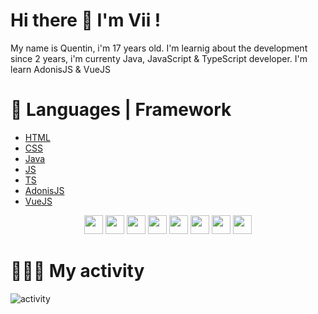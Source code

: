 # Hi there 👋 I'm Vii !

My name is Quentin, i'm 17 years old. I'm learnig about the development since 2 years, i'm currenty Java, JavaScript & TypeScript developer.
I'm learn AdonisJS & VueJS

# 🚀 Languages | Framework
- [HTML](https://developer.mozilla.org/fr/docs/Web/HTML)
- [CSS](https://developer.mozilla.org/fr/docs/Web/CSS)
- [Java](https://www.java.com/fr/)
- [JS](https://developer.mozilla.org/fr/docs/Web/JavaScript)
- [TS](https://www.typescriptlang.org/)
- [AdonisJS](https://www.adonisjs.com/)
- [VueJS](https://vuejs.org/)

 <p align="center">
 <img height="30" src="https://img.shields.io/badge/HTML5-E34F26?style=for-the-badge&logo=html5&logoColor=white">
 <img height="30" src="https://img.shields.io/badge/CSS3-1572B6?style=for-the-badge&logo=css3&logoColor=white">
 <img height="30" src="https://img.shields.io/badge/Java-ED8B00?style=for-the-badge&logo=java&logoColor=white">
 <img height="30" src="https://img.shields.io/badge/JavaScript-323330?style=for-the-badge&logo=javascript&logoColor=F7DF1E">
 <img height="30" src="https://img.shields.io/badge/TypeScript-007ACC?style=for-the-badge&logo=typescript&logoColor=white">
 <img height="30" src="https://img.shields.io/badge/adonis%20js-220052?style=for-the-badge&logo=adonisjs&logoColor=white">
 <img height="30" src="https://img.shields.io/badge/Vue.js-35495E?style=for-the-badge&logo=vuedotjs&logoColor=4FC08D">
 <img height="30" src="https://img.shields.io/badge/Node.js-339933?style=for-the-badge&logo=nodedotjs&logoColor=white">

# 👨🏼‍💻 My activity
![activity](https://github-readme-stats.vercel.app/api?username=isVii&show_icons=true)

